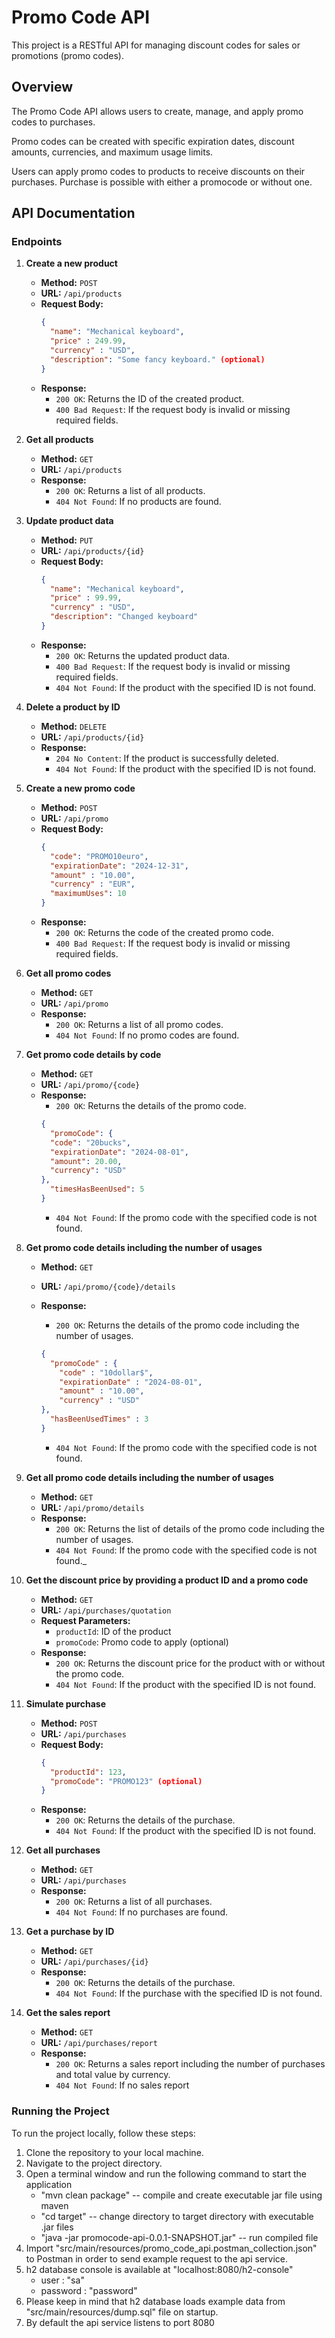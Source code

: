 # Promo Code API

This project is a RESTful API for managing discount codes for sales or promotions (promo codes).

## Overview

The Promo Code API allows users to create, manage, and apply promo codes to purchases.

Promo codes can be created with specific expiration dates, discount amounts, currencies, and maximum usage limits. 

Users can apply promo codes to products to receive discounts on their purchases.
Purchase is possible with either a promocode or without one.

## API Documentation

### Endpoints

1. **Create a new product**
    - **Method:** `POST`
    - **URL:** `/api/products`
    - **Request Body:**
      ```json
      {
        "name": "Mechanical keyboard",
        "price" : 249.99,
        "currency" : "USD",
        "description": "Some fancy keyboard." (optional)
      }
      ```
    - **Response:**
        - `200 OK`: Returns the ID of the created product.
        - `400 Bad Request`: If the request body is invalid or missing required fields.

2. **Get all products**
    - **Method:** `GET`
    - **URL:** `/api/products`
    - **Response:**
        - `200 OK`: Returns a list of all products.
        - `404 Not Found`: If no products are found.

3. **Update product data**
    - **Method:** `PUT`
    - **URL:** `/api/products/{id}`
    - **Request Body:**
      ```json
      {
        "name": "Mechanical keyboard",
        "price" : 99.99,
        "currency" : "USD",
        "description": "Changed keyboard"
      }
      ```
    - **Response:**
        - `200 OK`: Returns the updated product data.
        - `400 Bad Request`: If the request body is invalid or missing required fields.
        - `404 Not Found`: If the product with the specified ID is not found.

4. **Delete a product by ID**
    - **Method:** `DELETE`
    - **URL:** `/api/products/{id}`
    - **Response:**
        - `204 No Content`: If the product is successfully deleted.
        - `404 Not Found`: If the product with the specified ID is not found.

5. **Create a new promo code**
    - **Method:** `POST`
    - **URL:** `/api/promo`
    - **Request Body:**
      ```json
      {
        "code": "PROMO10euro",
        "expirationDate": "2024-12-31",
        "amount" : "10.00",
        "currency" : "EUR",
        "maximumUses": 10
      }
      ```
    - **Response:**
        - `200 OK`: Returns the code of the created promo code.
        - `400 Bad Request`: If the request body is invalid or missing required fields.

6. **Get all promo codes**
    - **Method:** `GET`
    - **URL:** `/api/promo`
    - **Response:**
        - `200 OK`: Returns a list of all promo codes.
        - `404 Not Found`: If no promo codes are found.

7. **Get promo code details by code**
    - **Method:** `GET`
    - **URL:** `/api/promo/{code}`
    - **Response:**
        - `200 OK`: Returns the details of the promo code.
        ```json 
        {
          "promoCode": {
          "code": "20bucks",
          "expirationDate": "2024-08-01",
          "amount": 20.00,
          "currency": "USD"
        },
          "timesHasBeenUsed": 5
        }
        ```
        - `404 Not Found`: If the promo code with the specified code is not found.

8. **Get promo code details including the number of usages**
    - **Method:** `GET`
    - **URL:** `/api/promo/{code}/details`
    - **Response:**
        - `200 OK`: Returns the details of the promo code including the number of usages.
      ```json
      {
        "promoCode" : {
          "code" : "10dollar$",
          "expirationDate" : "2024-08-01",
          "amount" : "10.00",
          "currency" : "USD"
      },
        "hasBeenUsedTimes" : 3
      }
      ```
      
        - `404 Not Found`: If the promo code with the specified code is not found.

9. **Get all promo code details including the number of usages**
    - **Method:** `GET`
    - **URL:** `/api/promo/details`
    - **Response:**
        - `200 OK`: Returns the list of details of the promo code including the number of usages.
        - `404 Not Found`: If the promo code with the specified code is not found._

10. **Get the discount price by providing a product ID and a promo code**
    - **Method:** `GET`
    - **URL:** `/api/purchases/quotation`
    - **Request Parameters:**
        - `productId`: ID of the product
        - `promoCode`: Promo code to apply (optional)
    - **Response:**
        - `200 OK`: Returns the discount price for the product with or without the promo code.
        - `404 Not Found`: If the product with the specified ID is not found.

11. **Simulate purchase**
    - **Method:** `POST`
    - **URL:** `/api/purchases`
    - **Request Body:**
      ```json
      {
        "productId": 123,
        "promoCode": "PROMO123" (optional)
      }
      ```
    - **Response:**
        - `200 OK`: Returns the details of the purchase.
        - `404 Not Found`: If the product with the specified ID is not found.

11. **Get all purchases**
    - **Method:** `GET`
    - **URL:** `/api/purchases`
    - **Response:**
        - `200 OK`: Returns a list of all purchases.
        - `404 Not Found`: If no purchases are found.

12. **Get a purchase by ID**
    - **Method:** `GET`
    - **URL:** `/api/purchases/{id}`
    - **Response:**
        - `200 OK`: Returns the details of the purchase.
        - `404 Not Found`: If the purchase with the specified ID is not found.

13. **Get the sales report**
    - **Method:** `GET`
    - **URL:** `/api/purchases/report`
    - **Response:**
        - `200 OK`: Returns a sales report including the number of purchases and total value by currency.
        - `404 Not Found`: If no sales report

### Running the Project

To run the project locally, follow these steps:

1. Clone the repository to your local machine.
2. Navigate to the project directory.
3. Open a terminal window and run the following command to start the application
    - "mvn clean package" -- compile and create executable jar file using maven
    - "cd target" -- change directory to target directory with executable .jar files
    - "java -jar promocode-api-0.0.1-SNAPSHOT.jar" -- run compiled file
4. Import "src/main/resources/promo_code_api.postman_collection.json" to Postman in order to send example request to the api service.
5. h2 database console is available at "localhost:8080/h2-console"
   - user : "sa"
   - password : "password"
6. Please keep in mind that h2 database loads example data from "src/main/resources/dump.sql" file on startup.
7. By default the api service listens to port 8080
